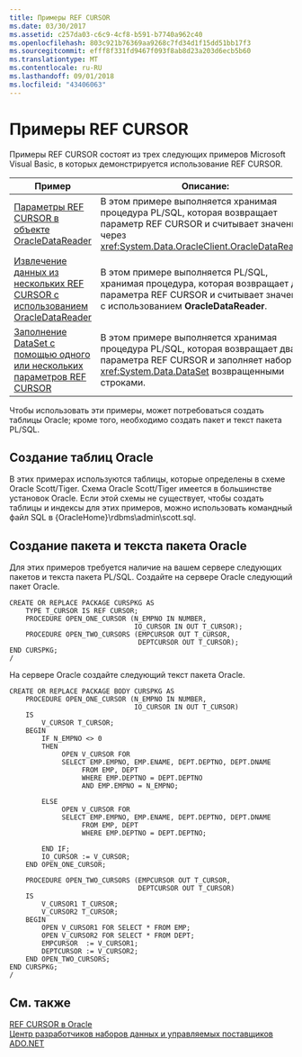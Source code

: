 ```yaml
---
title: Примеры REF CURSOR
ms.date: 03/30/2017
ms.assetid: c257da03-c6c9-4cf8-b591-b7740a962c40
ms.openlocfilehash: 803c921b76369aa9268c7fd34d1f15dd51bb17f3
ms.sourcegitcommit: efff8f331fd9467f093f8ab8d23a203d6ecb5b60
ms.translationtype: MT
ms.contentlocale: ru-RU
ms.lasthandoff: 09/01/2018
ms.locfileid: "43406063"
---
```

# <a name="ref-cursor-examples"></a>Примеры REF CURSOR
Примеры REF CURSOR состоят из трех следующих примеров Microsoft Visual Basic, в которых демонстрируется использование REF CURSOR.  
  
|Пример|Описание:|  
|------------|-----------------|  
|[Параметры REF CURSOR в объекте OracleDataReader](../../../../docs/framework/data/adonet/ref-cursor-parameters-in-an-oracledatareader.md)|В этом примере выполняется хранимая процедура PL/SQL, которая возвращает параметр REF CURSOR и считывает значение через <xref:System.Data.OracleClient.OracleDataReader>.|  
|[Извлечение данных из нескольких REF CURSOR с использованием OracleDataReader](../../../../docs/framework/data/adonet/retrieving-data-from-multiple-ref-cursors.md)|В этом примере выполняется PL/SQL, хранимая процедура, которая возвращает два параметра REF CURSOR и считывает значения с использованием **OracleDataReader**.|  
|[Заполнение DataSet с помощью одного или нескольких параметров REF CURSOR](../../../../docs/framework/data/adonet/filling-a-dataset-using-one-or-more-ref-cursors.md)|В этом примере выполняется хранимая процедура PL/SQL, которая возвращает два параметра REF CURSOR и заполняет набор <xref:System.Data.DataSet> возвращенными строками.|  
  
 Чтобы использовать эти примеры, может потребоваться создать таблицы Oracle; кроме того, необходимо создать пакет и текст пакета PL/SQL.  
  
## <a name="creating-the-oracle-tables"></a>Создание таблиц Oracle  
 В этих примерах используются таблицы, которые определены в схеме Oracle Scott/Tiger. Схема Oracle Scott/Tiger имеется в большинстве установок Oracle. Если этой схемы не существует, чтобы создать таблицы и индексы для этих примеров, можно использовать командный файл SQL в {OracleHome}\rdbms\admin\scott.sql.  
  
## <a name="creating-the-oracle-package-and-package-body"></a>Создание пакета и текста пакета Oracle  
 Для этих примеров требуется наличие на вашем сервере следующих пакетов и текста пакета PL/SQL. Создайте на сервере Oracle следующий пакет Oracle.  
  
```  
CREATE OR REPLACE PACKAGE CURSPKG AS   
    TYPE T_CURSOR IS REF CURSOR;   
    PROCEDURE OPEN_ONE_CURSOR (N_EMPNO IN NUMBER,   
                               IO_CURSOR IN OUT T_CURSOR);   
    PROCEDURE OPEN_TWO_CURSORS (EMPCURSOR OUT T_CURSOR,   
                                DEPTCURSOR OUT T_CURSOR);  
END CURSPKG;  
/   
```  
  
 На сервере Oracle создайте следующий текст пакета Oracle.  
  
```  
CREATE OR REPLACE PACKAGE BODY CURSPKG AS  
    PROCEDURE OPEN_ONE_CURSOR (N_EMPNO IN NUMBER,  
                               IO_CURSOR IN OUT T_CURSOR)  
    IS   
        V_CURSOR T_CURSOR;   
    BEGIN   
        IF N_EMPNO <> 0   
        THEN  
             OPEN V_CURSOR FOR   
             SELECT EMP.EMPNO, EMP.ENAME, DEPT.DEPTNO, DEPT.DNAME   
                  FROM EMP, DEPT   
                  WHERE EMP.DEPTNO = DEPT.DEPTNO   
                  AND EMP.EMPNO = N_EMPNO;  
  
        ELSE   
             OPEN V_CURSOR FOR   
             SELECT EMP.EMPNO, EMP.ENAME, DEPT.DEPTNO, DEPT.DNAME   
                  FROM EMP, DEPT   
                  WHERE EMP.DEPTNO = DEPT.DEPTNO;  
  
        END IF;  
        IO_CURSOR := V_CURSOR;   
    END OPEN_ONE_CURSOR;   
  
    PROCEDURE OPEN_TWO_CURSORS (EMPCURSOR OUT T_CURSOR,  
                                DEPTCURSOR OUT T_CURSOR)  
    IS   
        V_CURSOR1 T_CURSOR;   
        V_CURSOR2 T_CURSOR;   
    BEGIN   
        OPEN V_CURSOR1 FOR SELECT * FROM EMP;  
        OPEN V_CURSOR2 FOR SELECT * FROM DEPT;  
        EMPCURSOR  := V_CURSOR1;   
        DEPTCURSOR := V_CURSOR2;   
    END OPEN_TWO_CURSORS;   
END CURSPKG;  
/  
```  
  
## <a name="see-also"></a>См. также  
 [REF CURSOR в Oracle](../../../../docs/framework/data/adonet/oracle-ref-cursors.md)  
 [Центр разработчиков наборов данных и управляемых поставщиков ADO.NET](https://go.microsoft.com/fwlink/?LinkId=217917)
